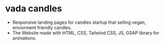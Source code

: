 # vada candles
- Responsive landing pages for candles startup that selling vegan, enviorment friendly candles.
- The Website made with HTML, CSS, Tailwind CSS, JS, GSAP library for animations.
